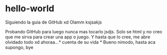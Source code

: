 # hello-world
Siguiendo la guia de GitHub xd
Olamm ksjsakjs

Probando GitHub para luego nunca mas tocarlo jsdjs. Solo se html y no creo que me sirva para crear una app o juego. Y hasta que lo cree, me abre olvidado todo xd
ahoraa...* cuenta de su vida *
Bueno nimodo, hasta aca supongo, bye 
